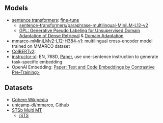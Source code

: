 ## Models


- [sentence transformers](https://www.sbert.net/docs/pretrained_models.html#model-overview): [fine-tune](https://www.sbert.net/docs/training/overview.html)
  - [sentence-transformers/paraphrase-multilingual-MiniLM-L12-v2](https://huggingface.co/sentence-transformers/paraphrase-multilingual-MiniLM-L12-v2)
  - [GPL: Generative Pseudo Labeling for Unsupervised Domain Adaptation of Dense Retrieval](https://arxiv.org/abs/2112.07577) & [Domain Adaptation
](https://www.sbert.net/examples/domain_adaptation/README.html#adaptive-pre-training)
- [mmarco-mMiniLMv2-L12-H384-v1](https://huggingface.co/cross-encoder/mmarco-mMiniLMv2-L12-H384-v1): multilingual cross-encoder model trained on MMARCO dataset
- [ColBERTv2](https://github.com/stanford-futuredata/ColBERT): 
- [instructor-xl](https://huggingface.co/hkunlp/instructor-xl): EN, 768D, [Paper](https://arxiv.org/abs/2212.09741), use one-sentence instruction to generate task-specific embedding
- OpenAI Embedding: [Paper: Text and Code Embeddings by Contrastive Pre-Training>](https://arxiv.org/abs/2201.10005)



## Datasets

- [Cohere Wikipedia](https://txt.cohere.com/embedding-archives-wikipedia/)
- [unicamp-dl/mmarco](https://huggingface.co/datasets/unicamp-dl/mmarco/viewer/japanese/train), [Github](https://github.com/unicamp-dl/mMARCO)
- [STSb Multi MT](https://huggingface.co/datasets/stsb_multi_mt)
  - [jSTS](https://github.com/yahoojapan/JGLUE/tree/main/datasets/jsts-v1.1)
